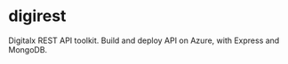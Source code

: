 digirest
=================

Digitalx REST API toolkit.
Build and deploy API on Azure, with Express and MongoDB.


